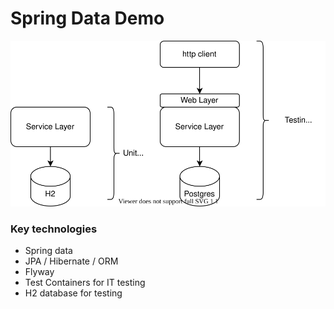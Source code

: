 # Spring Data Demo
![architecture](doc/architecture.svg)

### Key technologies 
* Spring data
* JPA / Hibernate / ORM
* Flyway
* Test Containers for IT testing
* H2 database for testing
